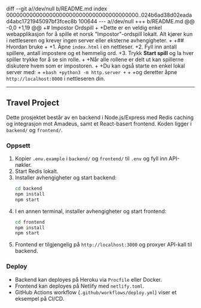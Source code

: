 diff --git a//dev/null b/README.md
index 0000000000000000000000000000000000000000..024b6ad38d02eadad4abc1721945097bf3fcec8b 100644
--- a//dev/null
+++ b/README.md
@@ -0,0 +1,19 @@
+# Impostor Ordspill
+
+Dette er en veldig enkel webapplikasjon for å spille et norsk "Impostor"-ordspill lokalt. Alt kjører kun i nettleseren og krever ingen server eller eksterne avhengigheter.
+
+## Hvordan bruke
+
+1. Åpne `index.html` i en nettleser.
+2. Fyll inn antall spillere, antall impostere og et hemmelig ord.
+3. Trykk **Start spill** og la hver spiller trykke for å se sin rolle.
+
+Når alle rollene er delt ut kan spillerne diskutere hvem som er impostoren.
+
+Du kan også starte en enkel lokal server med:
+
+```bash
+python3 -m http.server
+```
+
+og deretter åpne `http://localhost:8000` i nettleseren din.

---

## Travel Project

Dette prosjektet består av en backend i Node.js/Express med Redis caching og integrasjon mot Amadeus, samt et React-basert frontend. Koden ligger i `backend/` og `frontend/`.

### Oppsett

1. Kopier `.env.example` i `backend/` og `frontend/` til `.env` og fyll inn API-nøkler.
2. Start Redis lokalt.
3. Installer avhengigheter og start backend:
   ```bash
   cd backend
   npm install
   npm start
   ```
4. I en annen terminal, installer avhengigheter og start frontend:
   ```bash
   cd frontend
   npm install
   npm start
   ```
5. Frontend er tilgjengelig på `http://localhost:3000` og proxyer API-kall til backend.

### Deploy

- Backend kan deployes på Heroku via `Procfile` eller Docker.
- Frontend kan deployes på Netlify med `netlify.toml`.
- GitHub Actions workflow (`.github/workflows/deploy.yml`) viser et eksempel på CI/CD.
